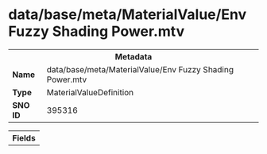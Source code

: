 <h1>data/base/meta/MaterialValue/Env Fuzzy Shading Power.mtv</h1><table><tr><th colspan="100%">Metadata</th></tr><tr><td><b>Name</b></td><td>data/base/meta/MaterialValue/Env Fuzzy Shading Power.mtv</td></tr><tr><td><b>Type</b></td><td>MaterialValueDefinition</td></tr><tr><td><b>SNO ID</b></td><td>395316</td></tr></table>

<table><tr><th colspan="100%">Fields</th></tr></table>

